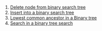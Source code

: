  1. [Delete node from binary search tree](https://leetcode.com/problems/delete-node-in-a-bst)
 2. [Insert into a binary search tree](https://leetcode.com/problems/insert-into-a-binary-search-tree/)
 3. [Lowest common ancestor in a Binary tree](https://leetcode.com/problems/lowest-common-ancestor-of-a-binary-search-tree/description/)
 4. [Search in a binary tree search](https://leetcode.com/problems/search-in-a-binary-search-tree/description)
